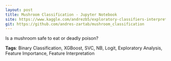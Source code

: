 ```yaml
---
layout: post
title: Mushroom Classification - Jupyter Notebook
site: https://www.kaggle.com/andrezb5/exploratory-classifiers-interpretation
git: https://github.com/andres-zartab/mushroom_classification
---
```

Is a mushroom safe to eat or deadly poison?

__Tags__: Binary Classification, XGBoost, SVC, NB, Logit, Exploratory Analysis, Feature Importance, Feature Interpretation